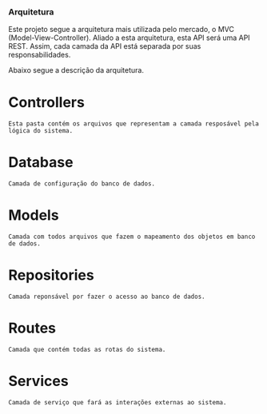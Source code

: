 ### Arquitetura

Este projeto segue a arquitetura mais utilizada pelo mercado, o MVC (Model-View-Controller).
Aliado a esta arquitetura, esta API será uma API REST. Assim, cada camada da API está separada por suas responsabilidades.

Abaixo segue a descrição da arquitetura.

# Controllers

    Esta pasta contém os arquivos que representam a camada resposável pela lógica do sistema.

# Database

    Camada de configuração do banco de dados.

# Models

    Camada com todos arquivos que fazem o mapeamento dos objetos em banco de dados.

# Repositories

    Camada reponsável por fazer o acesso ao banco de dados.

# Routes

    Camada que contém todas as rotas do sistema.

# Services

    Camada de serviço que fará as interações externas ao sistema.

